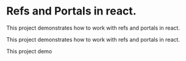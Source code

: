 # Refs and Portals in react.

This project demonstrates how to work with refs and portals in react.

This project demonstrates how to work with refs and portals in react.

This project demo